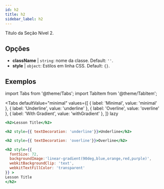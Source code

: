 ```yaml
---
id: h2
title: h2
sidebar_label: h2
---
```


Título da Seção Nível 2.

## Opções

* __className__ | `string`: nome da classe. Default: `''`.
* __style__ | `object`: Estilos em linha CSS. Default: `{}`.


## Exemplos

import Tabs from '@theme/Tabs';
import TabItem from '@theme/TabItem';

<Tabs
    defaultValue="minimal"
    values={[
        { label: 'Minimal', value: 'minimal' },
        { label: 'Underline', value: 'underline' },
        { label: 'Overline', value: 'overline' },
        { label: 'With Gradient', value: 'withGradient' },
    ]}
    lazy
>

<TabItem value="minimal">

```jsx live
<h2>Lesson Title</h2>
```

</TabItem>

<TabItem value="underline">

```jsx live
<h2 style={{ textDecoration: 'underline'}}>Underline</h2>
```

</TabItem>

<TabItem value="overline">

```jsx live
<h2 style={{ textDecoration: 'overline'}}>Overline</h2>
```

</TabItem>

<TabItem value="withGradient">

```jsx live
<h2 style={{ 
  fontSize: 72,
  backgroundImage:'linear-gradient(90deg,blue,orange,red,purple)',
  webkitBackgroundClip: 'text',
  webkitTextFillColor: 'transparent'
}} >
Lesson Title
</h2>
```

</TabItem>

</Tabs>
